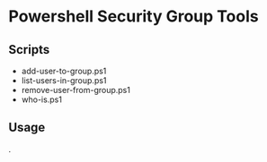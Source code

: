 # Powershell Security Group Tools

## Scripts

- add-user-to-group.ps1
- list-users-in-group.ps1
- remove-user-from-group.ps1
- who-is.ps1

## Usage

.